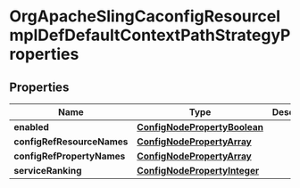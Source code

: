 
# OrgApacheSlingCaconfigResourceImplDefDefaultContextPathStrategyProperties

## Properties
Name | Type | Description | Notes
------------ | ------------- | ------------- | -------------
**enabled** | [**ConfigNodePropertyBoolean**](ConfigNodePropertyBoolean.md) |  |  [optional]
**configRefResourceNames** | [**ConfigNodePropertyArray**](ConfigNodePropertyArray.md) |  |  [optional]
**configRefPropertyNames** | [**ConfigNodePropertyArray**](ConfigNodePropertyArray.md) |  |  [optional]
**serviceRanking** | [**ConfigNodePropertyInteger**](ConfigNodePropertyInteger.md) |  |  [optional]



